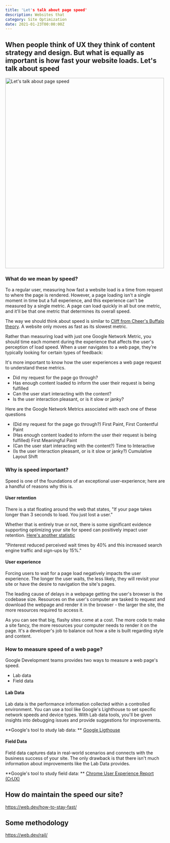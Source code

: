 ```yaml
---
title: 'Let's talk about page speed'
description: Websites that 
category: Site Optimization
date: 2021-01-23T00:00:00Z
---
```


## When people think of UX they think of content strategy and design. But what is equally as important is how fast your website loads. Let's talk about speed

<img src="/assets/images/page-speed.jpg" width="500" height="600" alt="Let's talk about page speed" />

### What do we mean by speed?
To a regular user, measuring how fast a website load is a time from request to where the page is rendered. However,  a page loading isn't a single moment in time but a full experience, and this experience can't be measured by a single metric. A page can load quickly in all but one metric, and it'll be that one metric that determines its overall speed. 

The way we should think about speed is similar to [Cliff from Cheer's Buffalo theory](http://mjboesen.incolor.com/Literature/Buffalo_Theory.HTML). A website only moves as fast as its slowest metric.

Rather than measuring load with just one Google Network Metric, you should time each moment during the experience that affects the user's perception of load speed. When a user navigates to a web page, they're typically looking for certain types of feedback:

It's more important to know how the user experiences a web page request to understand these metrics.

* Did my request for the page go through?
* Has enough content loaded to inform the user their request is being fulfilled
* Can the user start interacting with the content?
* Is the user interaction pleasant, or is it slow or janky?

Here are the Google Network Metrics associated with each one of these questions

* (Did my request for the page go through?) First Paint, First Contentful Paint
* (Has enough content loaded to inform the user their request is being fulfilled) First Meaningful Paint
* (Can the user start interacting with the content?) Time to Interactive
* (Is the user interaction pleasant, or is it slow or janky?) Cumulative Layout Shift

### Why is speed important?

Speed is one of the foundations of an exceptional user-experience; here are a handful of reasons why this is.

#### User retention

There is a stat floating around the web that states, "If your page takes longer than 3 seconds to load. You just lost a user."

Whether that is entirely true or not, there is some significant evidence supporting optimizing your site for speed can positively impact user retention. [Here's another statistic](https://medium.com/pinterest-engineering/driving-user-growth-with-performance-improvements-cfc50dafadd7)

"Pinterest reduced perceived wait times by 40% and this increased search engine traffic and sign-ups by 15%."

#### User experience

Forcing users to wait for a page load negatively impacts the user experience. The longer the user waits, the less likely, they will revisit your site or have the desire to navigation the site's pages. 

The leading cause of delays in a webpage getting the user's browser is the codebase size. Resources on the user's computer are tasked to request and download the webpage and render it in the browser - the larger the site, the more resources required to access it.

As you can see that big, flashy sites come at a cost. The more code to make a site fancy, the more resources your computer needs to render it on the page. It's a developer's job to balance out how a site is built regarding style and content.
 
### How to measure speed of a web page?

Google Development teams provides two ways to measure a web page's speed. 

* Lab data
* Field data

#### Lab Data

Lab data is the performance information collected within a controlled environment. You can use a tool like Google's Lighthouse to set specific network speeds and device types. With Lab data tools, you'll be given insights into debugging issues and provide suggestions for improvements. 

**Google's tool to study lab data: ** [Google Ligthouse](https://developers.google.com/web/tools/lighthouse/)

#### Field Data

Field data captures data in real-world scenarios and connects with the business success of your site. The only drawback is that there isn't much information about improvements like the Lab Data provides.

**Google's tool to study field data: ** [Chrome User Experience Report (CrUX)](https://developers.google.com/web/tools/chrome-user-experience-report/)

## How do maintain the speed our site?
https://web.dev/how-to-stay-fast/

## Some methodology
https://web.dev/rail/